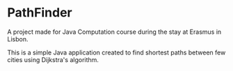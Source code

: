 # PathFinder
A project made for Java Computation course during the stay at Erasmus in Lisbon.

This is a simple Java application created to find shortest paths between few cities using Dijkstra's algorithm.
